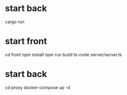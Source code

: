# start back
cargo run

# start front
cd front
npm install
npm run build
ts-node server/server.ts 

# start back
cd proxy
docker-compose up -d
